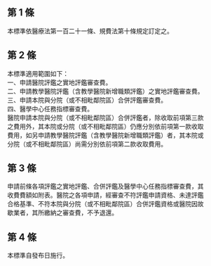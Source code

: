 第 1 條
-------
本標準依醫療法第一百二十一條、規費法第十條規定訂定之。

第 2 條
-------
本標準適用範圍如下：  
一、申請醫院評鑑之實地評鑑審查費。  
二、申請教學醫院評鑑（含教學醫院新增職類評鑑）之實地評鑑審查費。  
三、申請本院與分院（或不相毗鄰院區）合併評鑑審查費。  
四、醫學中心任務指標審查費。  
醫院申請本院與分院（或不相毗鄰院區）合併評鑑者，除收取前項第三款  
之費用外，其本院或分院（或不相毗鄰院區）仍應分別依前項第一款收取  
費用，如另申請教學醫院評鑑（含教學醫院新增職類評鑑）者，其本院或  
分院（或不相毗鄰院區）尚需分別依前項第二款收取費用。

第 3 條
-------
申請前條各項評鑑之實地評鑑、合併評鑑及醫學中心任務指標審查費，其  
收費費額如附表。醫院之各項申請，經審查不符評鑑申請資格、未達評鑑  
合格基準、不符本院與分院（或不相毗鄰院區）合併評鑑資格或醫院因故  
歇業者，其所繳納之審查費，不予退還。

第 4 條
-------
本標準自發布日施行。

